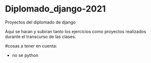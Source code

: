 # Diplomado_django-2021
Proyectos del diplomado de django

Aqui se haran y subiran tanto los ejercicios como proyectos realizados durante el transcurso de las clases.

#cosas a tener en cuenta:
- no se python


